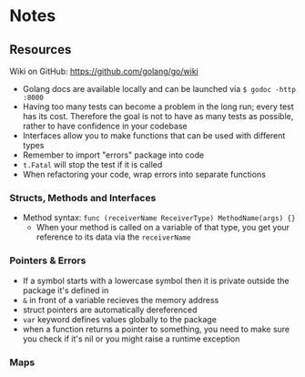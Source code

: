 # Notes

## Resources
Wiki on GitHub: https://github.com/golang/go/wiki

* Golang docs are available locally and can be launched via `$ godoc -http :8000`
* Having too many tests can become a problem in the long run; every test has its cost. Therefore the goal is not to have as many tests as possible, rather to have confidence in your codebase
* Interfaces allow you to make functions that can be used with different types
* Remember to import "errors" package into code
* `t.Fatal` will stop the test if it is called
* When refactoring your code, wrap errors into separate functions

### Structs, Methods and Interfaces

- Method syntax: `func (receiverName ReceiverType) MethodName(args) {}`
  - When your method is called on a variable of that type, you get your reference to its data via the `receiverName`

### Pointers & Errors

- If a symbol starts with a lowercase symbol then it is private outside the package it's defined in
- `&` in front of a variable recieves the memory address
- struct pointers are automatically dereferenced
- `var` keyword defines values globally to the package
- when a function returns a pointer to something, you need to make sure you check if it's nil or you might raise a runtime exception

### Maps


